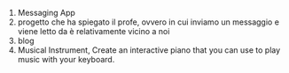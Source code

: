 1. Messaging App 
2. progetto che ha spiegato il profe, ovvero in cui inviamo un messaggio e viene letto da è relativamente vicino a noi
3. blog
4. Musical Instrument, Create an interactive piano that you can use to play music with your keyboard.

